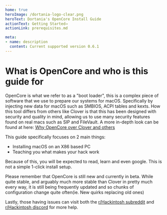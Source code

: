 ```yaml
---
home: true
heroImage: /dortania-logo-clear.png
heroText: Dortania's OpenCore Install Guide
actionText: Getting Started→
actionLink: prerequisites.md

meta:
- name: description
  content: Current supported version 0.6.1
---
```


# What is OpenCore and who is this guide for

OpenCore is what we refer to as a "boot loader", this is a complex piece of software that we use to prepare our systems for macOS. Specifically by injecting new data for macOS such as SMBIOS, ACPI tables and kexts. How this tool differs from others like Clover is that this has been designed with security and quality in mind, allowing us to use many security features found on real macs such as SIP and FileVault. A more in-depth look can be found at here: [Why OpenCore over Clover and others](why-oc.md)

This guide specifically focuses on 2 main things:

* Installing macOS on an X86 based PC
* Teaching you what makes your hack work

Because of this, you will be expected to read, learn and even google. This is not a simple 1-click install setup.

Please remember that OpenCore is still new and currently in beta. While quite stable, and arguably much more stable than Clover in pretty much every way, it is still being frequently updated and so chunks of configuration change quite often(ie. New quirks replacing old ones)

Lastly, those having issues can visit both the [r/Hackintosh subreddit](https://www.reddit.com/r/hackintosh/) and [r/Hackintosh discord](https://discord.gg/u8V7N5C) for more help.

